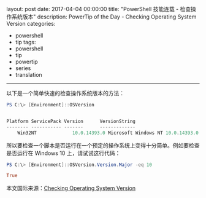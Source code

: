 layout: post
date: 2017-04-04 00:00:00
title: "PowerShell 技能连载 - 检查操作系统版本"
description: PowerTip of the Day - Checking Operating System Version
categories:
- powershell
- tip
tags:
- powershell
- tip
- powertip
- series
- translation
---
以下是一个简单快速的检查操作系统版本的方法：

```powershell
PS C:\> [Environment]::OSVersion


Platform ServicePack Version      VersionString                    
-------- ----------- -------      -------------                    
    Win32NT             10.0.14393.0 Microsoft Windows NT 10.0.14393.0
```

所以要检查一个脚本是否运行在一个预定的操作系统上变得十分简单。例如要检查是否运行在 Windows 10 上，请试试这行代码：

```powershell
PS C:\> [Environment]::OSVersion.Version.Major -eq 10

True
```

<!--more-->
本文国际来源：[Checking Operating System Version](http://community.idera.com/powershell/powertips/b/tips/posts/checking-operating-system-version)
